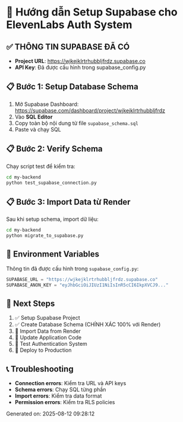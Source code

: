 # 🚀 Hướng dẫn Setup Supabase cho ElevenLabs Auth System

## ✅ THÔNG TIN SUPABASE ĐÃ CÓ
- **Project URL**: https://wjkejklrtrhubbljfrdz.supabase.co
- **API Key**: Đã được cấu hình trong supabase_config.py

## 📋 Bước 1: Setup Database Schema

1. Mở Supabase Dashboard: https://supabase.com/dashboard/project/wjkejklrtrhubbljfrdz
2. Vào **SQL Editor**
3. Copy toàn bộ nội dung từ file `supabase_schema.sql`
4. Paste và chạy SQL

## 📋 Bước 2: Verify Schema

Chạy script test để kiểm tra:
```bash
cd my-backend
python test_supabase_connection.py
```

## 📋 Bước 3: Import Data từ Render

Sau khi setup schema, import dữ liệu:
```bash
cd my-backend
python migrate_to_supabase.py
```

## 🔧 Environment Variables

Thông tin đã được cấu hình trong `supabase_config.py`:
```python
SUPABASE_URL = "https://wjkejklrtrhubbljfrdz.supabase.co"
SUPABASE_ANON_KEY = "eyJhbGciOiJIUzI1NiIsInR5cCI6IkpXVCJ9..."
```

## 🎯 Next Steps

1. ✅ Setup Supabase Project
2. ✅ Create Database Schema (CHÍNH XÁC 100% với Render)
3. 🔄 Import Data from Render
4. 🔄 Update Application Code
5. 🔄 Test Authentication System
6. 🔄 Deploy to Production

## 📞 Troubleshooting

- **Connection errors**: Kiểm tra URL và API keys
- **Schema errors**: Chạy SQL từng phần
- **Import errors**: Kiểm tra data format
- **Permission errors**: Kiểm tra RLS policies

Generated on: 2025-08-12 09:28:12
